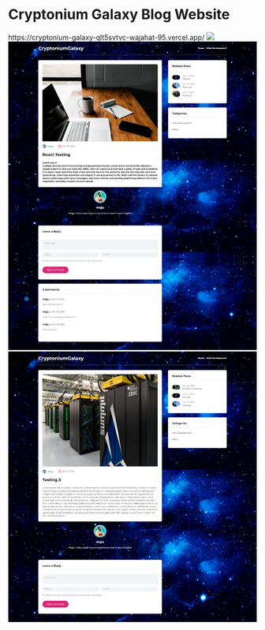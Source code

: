 <h1>Cryptonium Galaxy Blog Website</h1> 
https://cryptonium-galaxy-qlt5svtvc-wajahat-95.vercel.app/
<img src="image7.png" />
<img src="image8.png" />
<img src="image9.png" />
